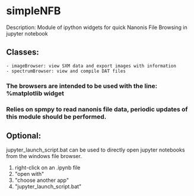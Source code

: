 # simpleNFB
Description: Module of ipython widgets for quick Nanonis File Browsing in jupyter notebook

## Classes:
    - imageBrowser: view SXM data and export images with information
    - spectrumBrowser: view and compile DAT files

### The browsers are intended to be used with the line: %matplotlib widget
### Relies on spmpy to read nanonis file data, periodic updates of this module should be performed.
## Optional: 

jupyter_launch_script.bat can be used to directly open jupyter notebooks from the windows file browser. 
 1. right-click on an .ipynb file
 2. "open with"
 3. "choose another app"
 4. "jupyter_launch_script.bat"
